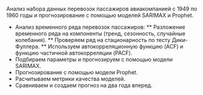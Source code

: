 Анализ набора данных перевозок пассажиров авиакомпанией с 1949 по 1960 годы и прогнозирование с помощью моделей SARIMAX и Prophet.

   * Анализ временного ряда перевозок пассажиров:
      ** Разложение временного ряда  на компоненты (тренд, сезонность, случайные колебания).
      ** Проверяем ряд на стационарность по тесту Дики-Фуллера.
      ** Используем автокорреляционную функцию (ACF) и функцию частичной автокорреляции (PACF).
  * Подбираем параметры и прогнозируем с помощью модели SARIMAX. 
  * Прогнозирование с помощью модели Prophet.
  * Расчитываем метрики качества моделей.
  * Сравниваем и создаем прогноз на два года вперед.

